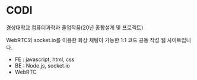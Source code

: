 # CODI
경상대학교 컴퓨터과학과 졸업작품(20년 종합설계 및 프로젝트)

WebRTC와 socket.io를 이용한 화상 채팅이 가능한 1:1 코드 공동 작성 웹 사이트입니다.
- FE : javascript, html, css
- BE : Node.js, socket.io
- WebRTC
